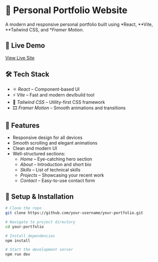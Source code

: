 # 🚀 Personal Portfolio Website

A modern and responsive personal portfolio built using *React, **Vite, **Tailwind CSS, and **Framer Motion*.

## 📸 Live Demo

[View Live Site](https://rajchotaliya-portfolio.netlify.app/)

## 🛠 Tech Stack

- ⚛ *React* – Component-based UI
- ⚡ *Vite* – Fast and modern dev/build tool
- 🎨 *Tailwind CSS* – Utility-first CSS framework
- 🎞 *Framer Motion* – Smooth animations and transitions

## 📂 Features

- Responsive design for all devices
- Smooth scrolling and elegant animations
- Clean and modern UI
- Well-structured sections:
  - *Home* – Eye-catching hero section
  - *About* – Introduction and short bio
  - *Skills* – List of technical skills
  - *Projects* – Showcasing your recent work
  - *Contact* – Easy-to-use contact form

## 🔧 Setup & Installation

```bash
# Clone the repo
git clone https://github.com/your-username/your-portfolio.git

# Navigate to project directory
cd your-portfolio

# Install dependencies
npm install

# Start the development server
npm run dev
